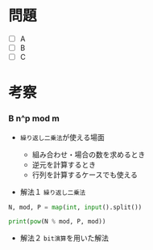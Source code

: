 # 問題
* [ ] A
* [ ] B
* [ ] C

# 考察
### B n^p mod m
- `繰り返し二乗法`が使える場面
   - 組み合わせ・場合の数を求めるとき
   - 逆元を計算するとき
   - 行列を計算するケースでも使える

- 解法１ `繰り返し二乗法`

```python
N, mod, P = map(int, input().split())

print(pow(N % mod, P, mod))
```

- 解法２ `bit演算`を用いた解法

```python
```
